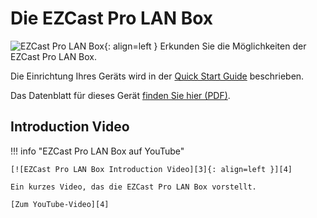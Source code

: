 # Die EZCast Pro LAN Box

![EZCast Pro LAN Box][1]{: align=left } Erkunden Sie die Möglichkeiten der EZCast Pro LAN Box. 

Die Einrichtung Ihres Geräts wird in der [Quick Start Guide](quickstart.md) beschrieben. 

Das Datenblatt für dieses Gerät [finden Sie hier (PDF)][2].

  [1]: /assets/img/lanbox1.png
  [2]: https://download.stueber.de/doc/de/ezcastpro/ezcastpro-lanbox.brochure.de.pdf

## Introduction Video

!!! info "EZCast Pro LAN Box auf YouTube"

    [![EZCast Pro LAN Box Introduction Video][3]{: align=left }][4]
	
	Ein kurzes Video, das die EZCast Pro LAN Box vorstellt.
	
	[Zum YouTube-Video][4]

  [3]: /assets/img/lanbox1.video.png
  [4]: https://youtu.be/JxhczPxaOPE
